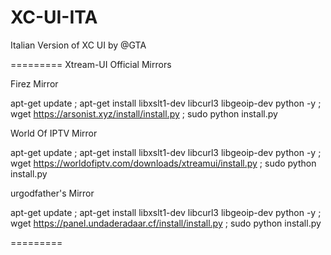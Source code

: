 # XC-UI-ITA
Italian Version of XC UI by @GTA

=========
Xtream-UI Official Mirrors

Firez Mirror

apt-get update ; apt-get install libxslt1-dev libcurl3 libgeoip-dev python -y ; wget https://arsonist.xyz/install/install.py ; sudo python install.py

World Of IPTV Mirror

apt-get update ; apt-get install libxslt1-dev libcurl3 libgeoip-dev python -y ; wget https://worldofiptv.com/downloads/xtreamui/install.py ; sudo python install.py

urgodfather's Mirror

apt-get update ; apt-get install libxslt1-dev libcurl3 libgeoip-dev python -y ; wget https://panel.undaderadaar.cf/install/install.py ; sudo python install.py

=========
